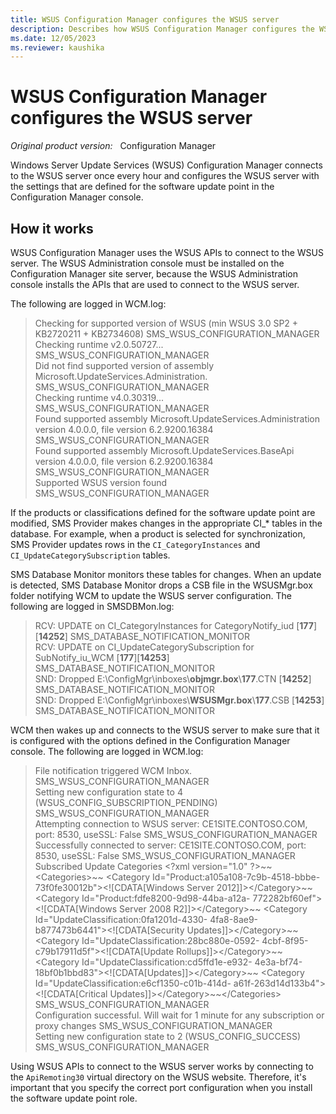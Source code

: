 ```yaml
---
title: WSUS Configuration Manager configures the WSUS server
description: Describes how WSUS Configuration Manager configures the WSUS server with the settings that are defined for the software update point in the Configuration Manager console.
ms.date: 12/05/2023
ms.reviewer: kaushika
---
```

# WSUS Configuration Manager configures the WSUS server

_Original product version:_ &nbsp; Configuration Manager

Windows Server Update Services (WSUS) Configuration Manager connects to the WSUS server once every hour and configures the WSUS server with the settings that are defined for the software update point in the Configuration Manager console.

## How it works

WSUS Configuration Manager uses the WSUS APIs to connect to the WSUS server. The WSUS Administration console must be installed on the Configuration Manager site server, because the WSUS Administration console installs the APIs that are used to connect to the WSUS server.

The following are logged in WCM.log:

> Checking for supported version of WSUS (min WSUS 3.0 SP2 + KB2720211 + KB2734608)  SMS_WSUS_CONFIGURATION_MANAGER  
> Checking runtime v2.0.50727...   SMS_WSUS_CONFIGURATION_MANAGER  
> Did not find supported version of assembly Microsoft.UpdateServices.Administration.   SMS_WSUS_CONFIGURATION_MANAGER  
> Checking runtime v4.0.30319...   SMS_WSUS_CONFIGURATION_MANAGER  
> Found supported assembly Microsoft.UpdateServices.Administration version 4.0.0.0, file version 6.2.9200.16384     SMS_WSUS_CONFIGURATION_MANAGER  
> Found supported assembly Microsoft.UpdateServices.BaseApi version 4.0.0.0, file version 6.2.9200.16384     SMS_WSUS_CONFIGURATION_MANAGER  
> Supported WSUS version found   SMS_WSUS_CONFIGURATION_MANAGER

If the products or classifications defined for the software update point are modified, SMS Provider makes changes in the appropriate CI_* tables in the database. For example, when a product is selected for synchronization, SMS Provider updates rows in the `CI_CategoryInstances` and `CI_UpdateCategorySubscription` tables.

SMS Database Monitor monitors these tables for changes. When an update is detected, SMS Database Monitor drops a CSB file in the WSUSMgr.box folder notifying WCM to update the WSUS server configuration. The following are logged in SMSDBMon.log:

> RCV: UPDATE on CI_CategoryInstances for CategoryNotify_iud [**177**][**14252**] SMS_DATABASE_NOTIFICATION_MONITOR  
> RCV: UPDATE on CI_UpdateCategorySubscription for SubNotify_iu_WCM [**177**][**14253**]   SMS_DATABASE_NOTIFICATION_MONITOR  
> SND: Dropped E:\ConfigMgr\inboxes\\**objmgr.box**\\**177**.CTN [**14252**]          SMS_DATABASE_NOTIFICATION_MONITOR  
> SND: Dropped E:\ConfigMgr\inboxes\\**WSUSMgr.box**\\**177**.CSB [**14253**]         SMS_DATABASE_NOTIFICATION_MONITOR

WCM then wakes up and connects to the WSUS server to make sure that it is configured with the options defined in the Configuration Manager console. The following are logged in WCM.log:

> File notification triggered WCM Inbox. SMS_WSUS_CONFIGURATION_MANAGER  
> Setting new configuration state to 4 (WSUS_CONFIG_SUBSCRIPTION_PENDING)    SMS_WSUS_CONFIGURATION_MANAGER  
> Attempting connection to WSUS server: CE1SITE.CONTOSO.COM, port: 8530, useSSL: False SMS_WSUS_CONFIGURATION_MANAGER  
> Successfully connected to server: CE1SITE.CONTOSO.COM, port: 8530, useSSL: False SMS_WSUS_CONFIGURATION_MANAGER  
> Subscribed Update Categories \<?xml version="1.0" ?>\~~\<Categories>~~      \<Category Id="Product:a105a108-7c9b-4518-bbbe- 73f0fe30012b">\<![CDATA[Windows Server 2012]]>\</Category>~~ \<Category Id="Product:fdfe8200-9d98-44ba-a12a- 772282bf60ef">\<![CDATA[Windows Server 2008 R2]]>\</Category>~~           \<Category Id="UpdateClassification:0fa1201d-4330- 4fa8-8ae9-b877473b6441">\<![CDATA[Security Updates]]>\</Category>~~ \<Category Id="UpdateClassification:28bc880e-0592- 4cbf-8f95-c79b17911d5f">\<![CDATA[Update Rollups]]>\</Category>~~              \<Category Id="UpdateClassification:cd5ffd1e-e932- 4e3a-bf74-18bf0b1bbd83">\<![CDATA[Updates]]>\</Category>~~ \<Category Id="UpdateClassification:e6cf1350-c01b-414d- a61f-263d14d133b4">\<![CDATA[Critical Updates]]>\</Category>~~\</Categories>  SMS_WSUS_CONFIGURATION_MANAGER  
> Configuration successful. Will wait for 1 minute for any subscription or proxy changes SMS_WSUS_CONFIGURATION_MANAGER  
> Setting new configuration state to 2 (WSUS_CONFIG_SUCCESS)      SMS_WSUS_CONFIGURATION_MANAGER

Using WSUS APIs to connect to the WSUS server works by connecting to the `ApiRemoting30` virtual directory on the WSUS website. Therefore, it's important that you specify the correct port configuration when you install the software update point role.
